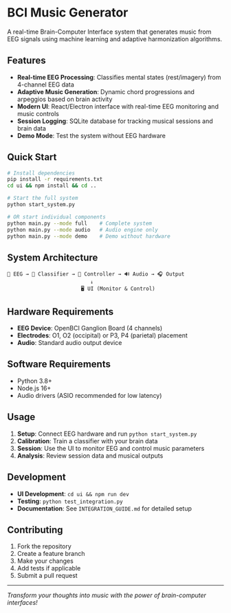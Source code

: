 # BCI Music Generator 

A real-time Brain-Computer Interface system that generates music from EEG signals using machine learning and adaptive harmonization algorithms.

## Features

- **Real-time EEG Processing**: Classifies mental states (rest/imagery) from 4-channel EEG data
- **Adaptive Music Generation**: Dynamic chord progressions and arpeggios based on brain activity
- **Modern UI**: React/Electron interface with real-time EEG monitoring and music controls
- **Session Logging**: SQLite database for tracking musical sessions and brain data
- **Demo Mode**: Test the system without EEG hardware

## Quick Start

```bash
# Install dependencies
pip install -r requirements.txt
cd ui && npm install && cd ..

# Start the full system
python start_system.py

# OR start individual components
python main.py --mode full    # Complete system
python main.py --mode audio   # Audio engine only
python main.py --mode demo    # Demo without hardware
```

## System Architecture

```
🧠 EEG → 📡 Classifier → 🎵 Controller → 🔊 Audio → 🎧 Output
                           ↓
                        🖥️ UI (Monitor & Control)
```

## Hardware Requirements

- **EEG Device**: OpenBCI Ganglion Board (4 channels)
- **Electrodes**: O1, O2 (occipital) or P3, P4 (parietal) placement
- **Audio**: Standard audio output device

## Software Requirements

- Python 3.8+
- Node.js 16+
- Audio drivers (ASIO recommended for low latency)

## Usage

1. **Setup**: Connect EEG hardware and run `python start_system.py`
2. **Calibration**: Train a classifier with your brain data
3. **Session**: Use the UI to monitor EEG and control music parameters
4. **Analysis**: Review session data and musical outputs

## Development

- **UI Development**: `cd ui && npm run dev`
- **Testing**: `python test_integration.py`
- **Documentation**: See `INTEGRATION_GUIDE.md` for detailed setup

## Contributing

1. Fork the repository
2. Create a feature branch
3. Make your changes
4. Add tests if applicable
5. Submit a pull request

---

*Transform your thoughts into music with the power of brain-computer interfaces!*
